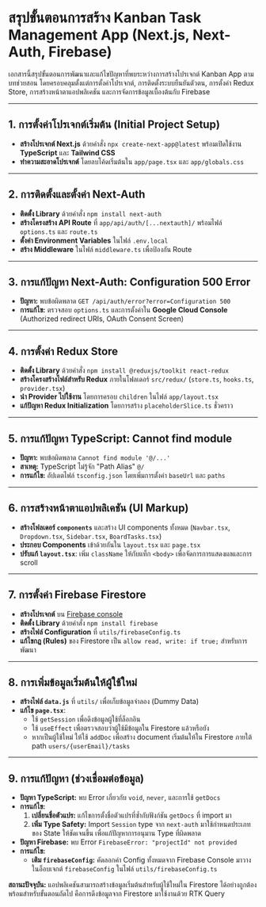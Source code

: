 # สรุปขั้นตอนการสร้าง Kanban Task Management App (Next.js, Next-Auth, Firebase)

เอกสารนี้สรุปขั้นตอนการพัฒนาและแก้ไขปัญหาที่พบระหว่างการสร้างโปรเจกต์ Kanban App ตามบทช่วยสอน โดยครอบคลุมตั้งแต่การตั้งค่าโปรเจกต์, การติดตั้งระบบยืนยันตัวตน, การตั้งค่า Redux Store, การสร้างหน้าตาแอปพลิเคชัน และการจัดการข้อมูลเบื้องต้นกับ Firebase

---

## 1. การตั้งค่าโปรเจกต์เริ่มต้น (Initial Project Setup)

- **สร้างโปรเจกต์ Next.js** ด้วยคำสั่ง `npx create-next-app@latest` พร้อมเปิดใช้งาน **TypeScript** และ **Tailwind CSS**
- **ทำความสะอาดโปรเจกต์** โดยลบโค้ดเริ่มต้นใน `app/page.tsx` และ `app/globals.css`

---

## 2. การติดตั้งและตั้งค่า Next-Auth

- **ติดตั้ง Library** ด้วยคำสั่ง `npm install next-auth`
- **สร้างโครงสร้าง API Route** ที่ `app/api/auth/[...nextauth]/` พร้อมไฟล์ `options.ts` และ `route.ts`
- **ตั้งค่า Environment Variables** ในไฟล์ `.env.local`
- **สร้าง Middleware** ในไฟล์ `middleware.ts` เพื่อป้องกัน Route

---

## 3. การแก้ปัญหา Next-Auth: Configuration 500 Error

- **ปัญหา:** พบข้อผิดพลาด `GET /api/auth/error?error=Configuration 500`
- **การแก้ไข:** ตรวจสอบ `options.ts` และการตั้งค่าใน **Google Cloud Console** (Authorized redirect URIs, OAuth Consent Screen)

---

## 4. การตั้งค่า Redux Store

- **ติดตั้ง Library** ด้วยคำสั่ง `npm install @reduxjs/toolkit react-redux`
- **สร้างโครงสร้างไฟล์สำหรับ Redux** ภายในโฟลเดอร์ `src/redux/` (`store.ts`, `hooks.ts`, `provider.tsx`)
- **นำ Provider ไปใช้งาน** โดยการครอบ `children` ในไฟล์ `app/layout.tsx`
- **แก้ปัญหา Redux Initialization** โดยการสร้าง `placeholderSlice.ts` ชั่วคราว

---

## 5. การแก้ปัญหา TypeScript: Cannot find module

- **ปัญหา:** พบข้อผิดพลาด `Cannot find module '@/...'`
- **สาเหตุ:** TypeScript ไม่รู้จัก "Path Alias" `@/`
- **การแก้ไข:** อัปเดตไฟล์ `tsconfig.json` โดยเพิ่มการตั้งค่า `baseUrl` และ `paths`

---

## 6. การสร้างหน้าตาแอปพลิเคชัน (UI Markup)

- **สร้างโฟลเดอร์ `components`** และสร้าง UI components ทั้งหมด (`Navbar.tsx`, `Dropdown.tsx`, `Sidebar.tsx`, `BoardTasks.tsx`)
- **ประกอบ Components** เข้าด้วยกันใน `layout.tsx` และ `page.tsx`
- **ปรับแก้ `layout.tsx`**: เพิ่ม `className` ให้กับแท็ก `<body>` เพื่อจัดการการแสดงผลและการ scroll

---

## 7. การตั้งค่า Firebase Firestore

- **สร้างโปรเจกต์** บน [Firebase console](https://console.firebase.google.com/)
- **ติดตั้ง Library** ด้วยคำสั่ง `npm install firebase`
- **สร้างไฟล์ Configuration** ที่ `utils/firebaseConfig.ts`
- **แก้ไขกฎ (Rules)** ของ Firestore เป็น `allow read, write: if true;` สำหรับการพัฒนา

---

## 8. การเพิ่มข้อมูลเริ่มต้นให้ผู้ใช้ใหม่

- **สร้างไฟล์ `data.js`** ที่ `utils/` เพื่อเก็บข้อมูลจำลอง (Dummy Data)
- **แก้ไข `page.tsx`**:
  - ใช้ `getSession` เพื่อดึงข้อมูลผู้ใช้ที่ล็อกอิน
  - ใช้ `useEffect` เพื่อตรวจสอบว่าผู้ใช้มีข้อมูลใน Firestore แล้วหรือยัง
  - หากเป็นผู้ใช้ใหม่ ให้ใช้ `addDoc` เพื่อสร้าง document เริ่มต้นให้ใน Firestore ภายใต้ path `users/{userEmail}/tasks`

---

## 9. การแก้ปัญหา (ช่วงเชื่อมต่อข้อมูล)

- **ปัญหา TypeScript:** พบ Error เกี่ยวกับ `void`, `never`, และการใช้ `getDocs`
- **การแก้ไข:**
  1.  **เปลี่ยนชื่อตัวแปร:** แก้ไขการตั้งชื่อตัวแปรที่ซ้ำกับฟังก์ชัน `getDocs` ที่ import มา
  2.  **เพิ่ม Type Safety:** Import `Session` type จาก `next-auth` มาใช้กำหนดประเภทของ State ให้ชัดเจนขึ้น เพื่อแก้ปัญหาการอนุมาน Type ที่ผิดพลาด
- **ปัญหา Firebase:** พบ Error `FirebaseError: "projectId" not provided`
- **การแก้ไข:**
  - **เติม `firebaseConfig`:** คัดลอกค่า Config ทั้งหมดจาก Firebase Console มาวางในอ็อบเจกต์ `firebaseConfig` ในไฟล์ `utils/firebaseConfig.ts`

**สถานะปัจจุบัน:** แอปพลิเคชันสามารถสร้างข้อมูลเริ่มต้นสำหรับผู้ใช้ใหม่ใน Firestore ได้อย่างถูกต้อง พร้อมสำหรับขั้นตอนถัดไป คือการดึงข้อมูลจาก Firestore มาใช้งานด้วย RTK Query